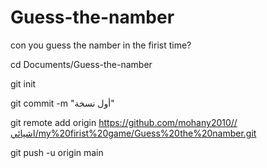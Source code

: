 # Guess-the-namber
con you guess the namber in the firist time?

cd Documents/Guess-the-namber

git init

git commit -m "أول نسخة"

git remote add origin https://github.com/mohany2010//اشيائي/my%20firist%20game/Guess%20the%20namber.git

git push -u origin main


